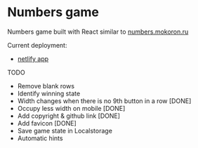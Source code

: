 # Numbers game

Numbers game built with React similar to [numbers.mokoron.ru](https://numbers.mokoron.ru/)

Current deployment:

- [netlify app](https://numbers91.netlify.app/)

TODO

- Remove blank rows
- Identify winning state
- Width changes when there is no 9th button in a row [DONE]
- Occupy less width on mobile [DONE]
- Add copyright & github link [DONE]
- Add favicon [DONE]
- Save game state in Localstorage
- Automatic hints
